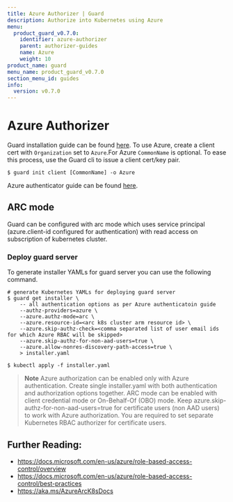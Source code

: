 ```yaml
---
title: Azure Authorizer | Guard
description: Authorize into Kubernetes using Azure
menu:
  product_guard_v0.7.0:
    identifier: azure-authorizer
    parent: authorizer-guides
    name: Azure
    weight: 10
product_name: guard
menu_name: product_guard_v0.7.0
section_menu_id: guides
info:
  version: v0.7.0
---
```


# Azure Authorizer

Guard installation guide can be found [here](/products/guard/v0.7.0/setup/install). To use Azure, create a client cert with `Organization` set to `Azure`.For Azure `CommonName` is optional. To ease this process, use the Guard cli to issue a client cert/key pair.

```console
$ guard init client [CommonName] -o Azure
```

Azure authenticator guide can be found [here](/products/guard/v0.7.0/guides/authenticator/azure).


## ARC mode

Guard can be configured with arc mode which uses service principal (azure.client-id configured for authentication) with read access on subscription of kubernetes cluster.

### Deploy guard server

To generate installer YAMLs for guard server you can use the following command.

```console
# generate Kubernetes YAMLs for deploying guard server
$ guard get installer \
    -- all authentication options as per Azure authenticatoin guide
    --authz-providers=azure \
    --azure.authz-mode=arc \
    --azure.resource-id=<arc k8s cluster arm resource id> \
    --azure.skip-authz-check=<comma separated list of user email ids for which Azure RBAC will be skipped>
    --azure.skip-authz-for-non-aad-users=true \
    --azure.allow-nonres-discovery-path-access=true \
    > installer.yaml

$ kubectl apply -f installer.yaml
```

> **Note**
> Azure authorization can be enabled only with Azure authentication.
> Create single installer.yaml with both authentication and authorization options together.
> ARC mode can be enabled with client credential mode or On-Behalf-Of (OBO) mode.
> Keep azure.skip-authz-for-non-aad-users=true for certificate users (non AAD users) to work with Azure authorization. You are required to set separate Kubernetes RBAC authorizer for certificate users.

## Further Reading:
- https://docs.microsoft.com/en-us/azure/role-based-access-control/overview
- https://docs.microsoft.com/en-us/azure/role-based-access-control/best-practices
- https://aka.ms/AzureArcK8sDocs
